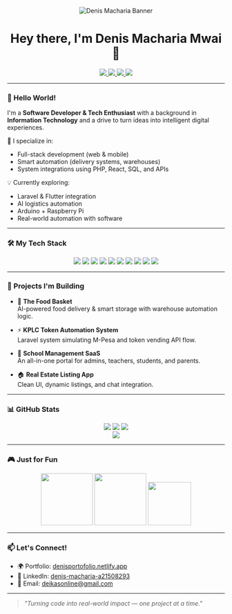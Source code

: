 <!-- Banner -->
<p align="center">
  <img src="https://github.com/deikas12/deikas12/blob/main/assets/banner.png" alt="Denis Macharia Banner" />
</p>

<!-- Intro -->
<h1 align="center">Hey there, I'm Denis Macharia Mwai 👋</h1>

<p align="center">
  <a href="https://denisportofolio.netlify.app/">
    <img src="https://img.shields.io/badge/Portfolio-Visit-blueviolet?style=for-the-badge&logo=netlify&logoColor=white" />
  </a>
  <a href="https://linkedin.com/in/denis-macharia-a21508293">
    <img src="https://img.shields.io/badge/LinkedIn-Connect-blue?style=for-the-badge&logo=linkedin" />
  </a>
  <a href="mailto:deikasonline@gmail.com">
    <img src="https://img.shields.io/badge/Email-Contact-informational?style=for-the-badge&logo=gmail" />
  </a>
  <a href="https://github.com/deikas12">
    <img src="https://img.shields.io/badge/GitHub-Follow-black?style=for-the-badge&logo=github" />
  </a>
</p>

---

### 🧠 Hello World!

I'm a **Software Developer & Tech Enthusiast** with a background in **Information Technology** and a drive to turn ideas into intelligent digital experiences.

🌱 I specialize in:
- Full-stack development (web & mobile)
- Smart automation (delivery systems, warehouses)
- System integrations using PHP, React, SQL, and APIs

💡 Currently exploring:
- Laravel & Flutter integration  
- AI logistics automation  
- Arduino + Raspberry Pi  
- Real-world automation with software

---

### 🛠️ My Tech Stack

<p align="center">
  <img src="https://img.shields.io/badge/HTML-F06529?style=flat-square&logo=html5&logoColor=white" />
  <img src="https://img.shields.io/badge/CSS-1572B6?style=flat-square&logo=css3&logoColor=white" />
  <img src="https://img.shields.io/badge/JavaScript-F7DF1E?style=flat-square&logo=javascript&logoColor=black" />
  <img src="https://img.shields.io/badge/PHP-777BB4?style=flat-square&logo=php&logoColor=white" />
  <img src="https://img.shields.io/badge/React-20232A?style=flat-square&logo=react&logoColor=61DAFB" />
  <img src="https://img.shields.io/badge/MySQL-4479A1?style=flat-square&logo=mysql&logoColor=white" />
  <img src="https://img.shields.io/badge/Laravel-F55247?style=flat-square&logo=laravel&logoColor=white" />
  <img src="https://img.shields.io/badge/Tailwind-06B6D4?style=flat-square&logo=tailwind-css&logoColor=white" />
  <img src="https://img.shields.io/badge/Git-F05032?style=flat-square&logo=git&logoColor=white" />
  <img src="https://img.shields.io/badge/VS Code-007ACC?style=flat-square&logo=visual-studio-code&logoColor=white" />
</p>

---

### 🚀 Projects I'm Building

- 🛒 **The Food Basket**  
  AI-powered food delivery & smart storage with warehouse automation logic.

- ⚡ **KPLC Token Automation System**  
  Laravel system simulating M-Pesa and token vending API flow.

- 🏫 **School Management SaaS**  
  An all-in-one portal for admins, teachers, students, and parents.

- 🏠 **Real Estate Listing App**  
  Clean UI, dynamic listings, and chat integration.

---

### 📊 GitHub Stats

<p align="center">
  <img src="https://github-readme-stats.vercel.app/api?username=deikas12&theme=radical&show_icons=true" />
  <img src="https://github-readme-streak-stats.herokuapp.com?user=deikas12&theme=radical" />
  <img src="https://github-readme-stats.vercel.app/api/top-langs/?username=deikas12&layout=compact&theme=radical" />
  <br />
  <img src="https://komarev.com/ghpvc/?username=deikas12&label=Profile+Views&color=blueviolet&style=flat" />
</p>

---

### 🎮 Just for Fun

<p align="center">
  <img src="https://media.giphy.com/media/VbnUQpnihPSIgIXuZv/giphy.gif" width="120" />
  <img src="https://media.giphy.com/media/l0MYt5jPR6QX5pnqM/giphy.gif" width="120" />
  <img src="https://media.giphy.com/media/WoD6JZnwap6s8/giphy.gif" width="100" />
</p>

---

### 📫 Let's Connect!

- 🌍 Portfolio: [denisportofolio.netlify.app](https://denisportofolio.netlify.app)
- 💼 LinkedIn: [denis-macharia-a21508293](https://linkedin.com/in/denis-macharia-a21508293)
- 📧 Email: [deikasonline@gmail.com](mailto:deikasonline@gmail.com)

---

> _"Turning code into real-world impact — one project at a time."_
